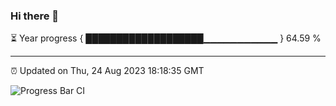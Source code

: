 ### Hi there 👋

⏳ Year progress { ███████████████████▁▁▁▁▁▁▁▁▁▁▁ } 64.59 %

---

⏰ Updated on Thu, 24 Aug 2023 18:18:35 GMT

![Progress Bar CI](https://github.com/liununu/liununu/workflows/Progress%20Bar%20CI/badge.svg)
